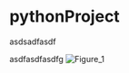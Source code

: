 # pythonProject

asdsadfasdf

asdfasdfasdfg
![Figure_1](https://user-images.githubusercontent.com/91728627/192729555-5677ff71-3a77-4142-abb7-e0dad6bbe68e.png)

